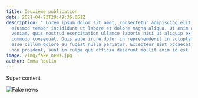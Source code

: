 ```yaml
---
title: Deuxième publication
date: 2021-04-23T20:49:36.051Z
description: " Lorem ipsum dolor sit amet, consectetur adipiscing elit, sed do
  eiusmod tempor incididunt ut labore et dolore magna aliqua. Ut enim ad minim
  veniam, quis nostrud exercitation ullamco laboris nisi ut aliquip ex ea
  commodo consequat. Duis aute irure dolor in reprehenderit in voluptate velit
  esse cillum dolore eu fugiat nulla pariatur. Excepteur sint occaecat cupidatat
  non proident, sunt in culpa qui officia deserunt mollit anim id est laborum."
image: /img/fake_news.jpg
author: Emma Roulin
---
```

Super content

![Fake news](/img/fake_news.jpg "Mon icon")